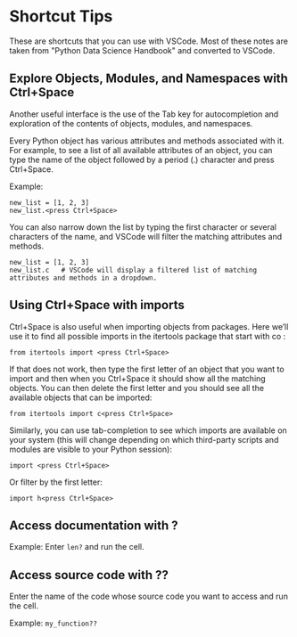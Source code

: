 # Shortcut Tips

These are shortcuts that you can use with VSCode. Most of these notes are taken from "Python Data Science Handbook" and converted to VSCode.

## Explore Objects, Modules, and Namespaces with Ctrl+Space

Another useful interface is the use of the Tab key for autocompletion and exploration of the contents of objects, modules, and namespaces.

Every Python object has various attributes and methods associated with it. For example, to see a list of all available attributes of an object, you can type the name of the object followed by a period (.) character and press Ctrl+Space.

Example: 

```
new_list = [1, 2, 3]
new_list.<press Ctrl+Space>
```

You can also narrow down the list by typing the first character or several characters of the name, and VSCode will filter the matching attributes and methods.

```
new_list = [1, 2, 3]
new_list.c   # VSCode will display a filtered list of matching attributes and methods in a dropdown.
```

## Using Ctrl+Space with imports

Ctrl+Space is also useful when importing objects from packages. Here we’ll use it to find all possible imports in the itertools package that start with co :

```
from itertools import <press Ctrl+Space>
```

If that does not work, then type the first letter of an object that you want to import and then when you Ctrl+Space it should show all the matching objects. You can then delete the first letter and you should see all the available objects that can be imported:

```
from itertools import c<press Ctrl+Space>
```

Similarly, you can use tab-completion to see which imports are available on your system (this will change depending on which third-party scripts and modules are visible to your Python session):

```
import <press Ctrl+Space>
```

Or filter by the first letter:

```
import h<press Ctrl+Space>
```

## Access documentation with ?

Example: Enter `len?` and run the cell.

## Access source code with ??

Enter the name of the code whose source code you want to access and run the cell.

Example: `my_function??`
